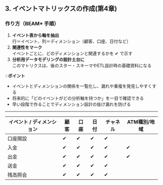 ## 3. イベントマトリックスの作成(第4章)

### 作り方（BEAM* 手順）
1. **イベント表から軸を抽出**  
   行＝イベント、列＝ディメンション（顧客、口座、日付など）
2. **関連性をマーク**  
   イベントごとに、どのディメンションと関連するかを ✔ で示す
3. **分析用データモデリングの設計土台に**  
   このマトリクスは、後のスター・スキーマやETL設計時の基礎資料になる

💡**ポイント**
- イベントとディメンションの関係を一覧化し、漏れや重複を発見しやすくする  
- 将来的に「どのイベントがどの分析軸を持つか」を一目で確認できる  
- 早い段階で作ることでディメンション設計の抜け漏れを防げる  

---


| イベント / ディメンション | 顧客 | 口座 | 日付 | チャネル | ATM種別/地域 |
|---------------------------|------|------|------|----------|--------------|
| 口座開設 | ✔ | ✔ | ✔ | ✔ |  |
| 入金 | ✔ | ✔ | ✔ | ✔ | ✔ |
| 出金 | ✔ | ✔ | ✔ | ✔ | ✔ |
| 送金 | ✔ | ✔ | ✔ | ✔ |  |
| 残高照会 | ✔ | ✔ | ✔ | ✔ |  |
